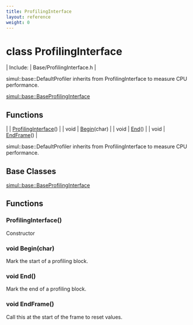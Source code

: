 ```yaml
---
title: ProfilingInterface
layout: reference
weight: 0
---
```

class ProfilingInterface
===

| Include: | Base/ProfilingInterface.h |

simul::base::DefaultProfiler inherits from ProfilingInterface to measure CPU performance.
  

[simul::base::BaseProfilingInterface](baseprofilinginterface)

Functions
---

|  | [ProfilingInterface](#ProfilingInterface)() |
| void | [Begin](#Begin)(char) |
| void | [End](#End)() |
| void | [EndFrame](#EndFrame)() |

simul::base::DefaultProfiler inherits from ProfilingInterface to measure CPU performance.
  


Base Classes
---
[simul::base::BaseProfilingInterface](baseprofilinginterface)

Functions
---

### <a name="ProfilingInterface"/> ProfilingInterface()
Constructor

### <a name="Begin"/>void Begin(char)
Mark the start of a profiling block.

### <a name="End"/>void End()
Mark the end of a profiling block.

### <a name="EndFrame"/>void EndFrame()
Call this at the start of the frame to reset values.
